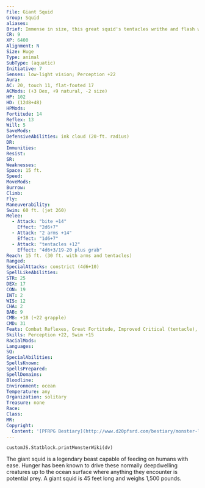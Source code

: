 ```yaml
---
File: Giant Squid
Group: Squid
aliases: 
Brief: Immense in size, this great squid's tentacles writhe and flash with almost nauseating speed. The beast's eyes are as big as shields.
CR: 9
XP: 6400
Alignment: N
Size: Huge
Type: animal
SubType: (aquatic)
Initiative: 7
Senses: low-light vision; Perception +22
Aura: 
AC: 20, touch 11, flat-footed 17
ACMods: (+3 Dex, +9 natural, -2 size)
HP: 102
HD: (12d8+48)
HPMods: 
Fortitude: 14
Reflex: 13
Will: 5
SaveMods: 
DefensiveAbilities: ink cloud (20-ft. radius)
DR: 
Immunities: 
Resist: 
SR: 
Weaknesses: 
Space: 15 ft.
Speed: 
MoveMods: 
Burrow: 
Climb: 
Fly: 
Maneuverability: 
Swim: 60 ft. (jet 260)
Melee: 
  - Attack: "bite +14"
    Effect: "2d6+7"
  - Attack: "2 arms +14"
    Effect: "1d6+7"
  - Attack: "tentacles +12"
    Effect: "4d6+3/19-20 plus grab"
Reach: 15 ft. (30 ft. with arms and tentacles)
Ranged: 
SpecialAttacks: constrict (4d6+10)
SpellLikeAbilities: 
STR: 25
DEX: 17
CON: 19
INT: 2
WIS: 12
CHA: 2
BAB: 9
CMB: +18 (+22 grapple)
CMD: 31
Feats: Combat Reflexes, Great Fortitude, Improved Critical (tentacle), Improved Initiative, Lightning Reflexes, MultiattackB, Skill Focus (Perception)
Skills: Perception +22, Swim +15
RacialMods: 
Languages: 
SQ: 
SpecialAbilities: 
SpellsKnown: 
SpellsPrepared: 
SpellDomains: 
Bloodline: 
Environment: ocean
Temperature: any
Organization: solitary
Treasure: none
Race: 
Class: 
MR: 
Copyright:
  Content: '[PFRPG Bestiary](http://www.d20pfsrd.com/bestiary/monster-lists-and-details/-s/squid/giant-squid)'
---
```

```dataviewjs
customJS.Statblock.printMonsterWiki(dv)
```
The giant squid is a legendary beast capable of feeding on humans with ease. Hunger has been known to drive these normally deepdwelling creatures up to the ocean surface where anything they encounter is potential prey. A giant squid is 45 feet long and weighs 1,500 pounds.
